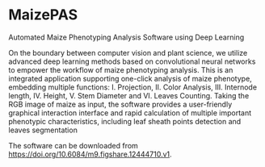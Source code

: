 # MaizePAS
Automated Maize Phenotyping Analysis Software using Deep Learning

On the boundary between computer vision and plant science, we utilize advanced deep learning methods based on convolutional neural networks to empower the workflow of maize phenotyping analysis.  This is an integrated application supporting one-click analysis of maize phenotype, embedding multiple functions: I. Projection, II. Color Analysis, III. Internode length, IV. Height, V. Stem Diameter and VI. Leaves Counting. Taking the RGB image of maize as input, the software provides a user-friendly graphical interaction interface and rapid calculation of multiple important phenotypic characteristics, including leaf sheath points detection and leaves segmentation

The software can be downloaded from https://doi.org/10.6084/m9.figshare.12444710.v1.
